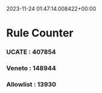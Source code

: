 2023-11-24 01:47:14.008422+00:00
# Rule Counter 
 ### UCATE : 407854

 ### Veneto : 148944

 ### Allowlist : 13930